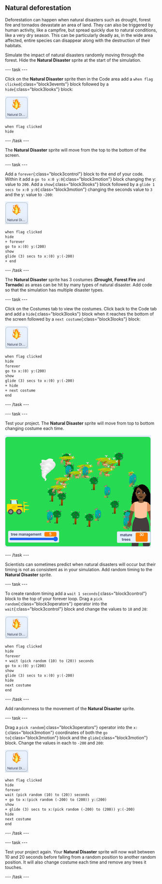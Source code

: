 ## Natural deforestation

Deforestation can happen when natural disasters such as drought, forest fire and tornados devastate an area of land. They can also be triggered by human activity, like a campfire, but spread quickly due to natural conditions, like a very dry season. This can be particularly deadly as, in the wide area affected, entire species can disappear along with the destruction of their habitats.

Simulate the impact of natural disasters randomly moving through the forest. Hide the **Natural Disaster** sprite at the start of the simulation.

--- task ---

Click on the **Natural Disaster** sprite then in the Code area add a `when flag clicked`{:class="block3events"} block followed by a `hide`{:class="block3looks"} block:

![image of the Natural Disaster sprite](images/natural-disaster-sprite.png)

```blocks3
when flag clicked
hide
```

--- /task ---

The **Natural Disaster** sprite will move from the top to the bottom of the screen.

--- task ---

Add a `forever`{:class="block3control"} block to the end of your code. Within it add a `go to x:0 y:0`{:class="block3motion"} block changing the y: value to `200`. Add a `show`{:class="block3looks"} block followed by a `glide 1 secs to x:0 y:0`{:class="block3motion"} changing the seconds value to `3` and the y: value to `-200`:

![image of the Natural Disaster sprite](images/natural-disaster-sprite.png)


```blocks3
when flag clicked
hide
+ forever
go to x:(0) y:(200)
show
glide (3) secs to x:(0) y:(-200)
+ end
```

--- /task ---

The **Natural Disaster** sprite has 3 costumes (**Drought**, **Forest Fire** and **Tornado**) as areas can be hit by many types of natural disaster. Add code so that the simulation has multiple disaster types.

--- task ---

 Click on the Costumes tab to view the costumes. Click back to the Code tab and add a `hide`{:class="block3looks"} block when it reaches the bottom of the screen followed by a `next costume`{:class="block3looks"} block:

![image of the Natural Disaster sprite](images/natural-disaster-sprite.png)


```blocks3
when flag clicked
hide
forever
go to x:(0) y:(200)
show
glide (3) secs to x:(0) y:(-200)
+ hide
+ next costume
end
```

--- /task ---

--- task ---

Test your project. The **Natural Disaster** sprite will move from top to bottom changing costume each time.

![image of the Natural Disaster on stage](images/disaster-on-stage.png)

--- /task ---

Scientists can sometimes predict when natural disasters will occur but their timing is not as consistent as in your simulation. Add random timing to the **Natural Disaster** sprite.

--- task ---

To create random timing add a `wait 1 seconds`{:class="block3control"} block to the top of your forever loop. Drag a `pick random`{:class="block3operators"} operator into the `wait`{:class="block3control"} block and change the values to `10` and `20`:

![image of the Natural Disaster sprite](images/natural-disaster-sprite.png)


```blocks3
when flag clicked
hide
forever
+ wait (pick random (10) to (20)) seconds
go to x:(0) y:(200)
show
glide (3) secs to x:(0) y:(-200)
hide
next costume
end
```

--- /task ---

Add randomness to the movement of the **Natural Disaster** sprite.

--- task ---

Drag a `pick random`{:class="block3operators"} operator into the `x:`{:class="block3motion"} coordinates of both the `go to`{:class="block3motion"} block and the `glide`{:class="block3motion"} block. Change the values in each to `-200` and `200`:

![image of the Natural Disaster sprite](images/natural-disaster-sprite.png)


```blocks3
when flag clicked
hide
forever
wait (pick random (10) to (20)) seconds
+ go to x:(pick random (-200) to (200)) y:(200)
show
+ glide (3) secs to x:(pick random (-200) to (200)) y:(-200)
hide
next costume
end
```

--- /task ---

--- task ---

Test your project again. Your **Natural Disaster** sprite will now wait between 10 and 20 seconds before falling from a random position to another random position. It will also change costume each time and remove any trees it touches.

--- /task ---
